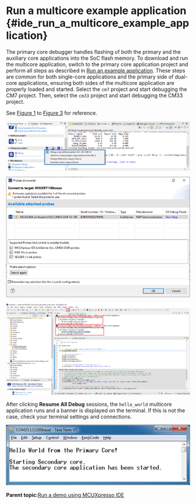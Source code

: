 # Run a multicore example application {#ide_run_a_multicore_example_application}

The primary core debugger handles flashing of both the primary and the auxiliary core applications into the SoC flash memory. To download and run the multicore application, switch to the primary core application project and perform all steps as described in [Run an example application](ide_run_an_example_application.md). These steps are common for both single-core applications and the primary side of dual-core applications, ensuring both sides of the multicore application are properly loaded and started. Select the `cm7` project and start debugging the CM7 project. Then, select the `cm33` project and start debugging the CM33 project.

See [Figure 1](#FIG_DEBUGHELLOWORLD) to [Figure 3](#FIG_STOPPRIMARYCORE) for reference.

![](../images/ide_multicore_debug_hello_world_cm33_case.png "Debug hello_world_cm33 case")

![](../images/ide_multicore_attached_probes.png "Attached Probes: debug emulator selection")

![](../images/ide_multicore_stop_primary_core_application.png "Stop the primary core application at main() when running debugging")

After clicking **Resume All Debug** sessions, the `hello_world` multicore application runs and a banner is displayed on the terminal. If this is not the case, check your terminal settings and connections.

![](../images/ide_multicore_hello_world_from_primary_core_messag.png "Hello World from the primary core message")

**Parent topic:**[Run a demo using MCUXpresso IDE](../topics/run_a_demo_using_mcuxpresso_ide.md)

